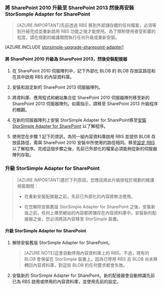 ### 將 SharePoint 2010 升級至 SharePoint 2013 然後再安裝 StorSomple Adapter for SharePoint

>[AZURE.IMPORTANT]先前透過 RBS 移到外部儲存體的任何檔案，必須等到升級完成並重新啟用 RBS 功能之後才能使用。為了限制使用者受影響的程度，請在規劃的維護期間執行任何升級或重新安裝。

[AZURE.INCLUDE [storsimple-upgrade-sharepoint-adapter](../../includes/storsimple-upgrade-sharepoint-adapter.md)]
 
#### 將 SharePoint 2010 升級為 SharePoint 2013，然後安裝配接器

1. 在 SharePoint 2010 伺服陣列中，記下外部化 BLOB 的 BLOB 存放區路徑和在其中啟用 RBS 的內容資料庫。 

2. 安裝和設定新的 SharePoint 2013 伺服器陣列。

3. 將資料庫、應用程式和網站集合從 SharePoint 2010 伺服器陣列移至新的 SharePoint 2013 伺服器陣列。如需指示，請移至 SharePoint 2013 升級程序的概觀。

4. 在新的伺服器陣列上安裝 StorSimple Adapter for SharePoint移至[安裝 StorSimple Adapter for SharePoint](#install-the-storsimple-adapter-for-sharepoint) 以了解程序。

5. 使用您在步驟 1 記下的資訊，為同一組內容資料庫啟用 RBS 並提供 BLOB 存放區路徑，需與 SharePoint 2010 安裝中所使用的路徑相同。移至[設定 RBS](#configure-rbs) 以了解程序。完成這個步驟之後，先前已外部化的檔案必須能夠從新的伺服器陣列存取。

### 升級 StorSimple Adapter for SharePoint

>[AZURE.IMPORTANT]基於下列原因，您應該將此升級排程於規劃的維護視窗期間：
>
>- 在重新安裝配接器之前，先前已外部化的內容將無法使用。
>
>- 在您解除安裝舊版 StorSimple Adapter for SharePoint 之後，安裝新版之前，任何上傳至網站的內容都將儲存在內容資料庫中。安裝新的配接器之後，您必須將該內容移至 StorSimple 裝置。


#### 升級 StorSimple Adapter for SharePoint 

1. 解除安裝舊版 StorSimple Adapter for SharePoint。

    >[AZURE.NOTE]這會自動停用內容資料庫上的 RBS。不過，現有的 BLOB 會保留在 StorSimple 裝置上。因為已停用 RBS 且 BLOB 尚未移轉回內容資料庫，對這些 BLOB 的任何要求都會失敗。
 
2. 安裝新的 StorSimple Adapter for SharePoint。新的配接器會自動辨識先前已為 RBS 啟用或停用的內容資料庫，並使用先前的設定。

<!---HONumber=July15_HO5-->